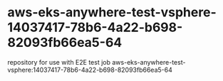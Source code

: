 # aws-eks-anywhere-test-vsphere-14037417-78b6-4a22-b698-82093fb66ea5-64
repository for use with E2E test job aws-eks-anywhere-test-vsphere:14037417-78b6-4a22-b698-82093fb66ea5-64
